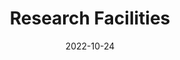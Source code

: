---
title: Research Facilities
date: 2022-10-24

type: landing

sections:
  - block: hero
    content:
      title: State-of-the-Art Research Facilities
      text: |
        Our laboratory is equipped with cutting-edge instruments and facilities to support world-class research in brain-computer interfaces, nanoelectronics, and bioelectronics.
      image:
        filename: facility_overall.png
    design:
      spacing:
        padding: ['40px', '0', '40px', '0']

  - block: markdown
    content:
      title: Equipment Inventory
      subtitle: 
      text: |
        ## Nanofabrication & Cleanroom
        
        <div class="d-flex justify-content-center" style="position: relative; display: inline-block;">
          {{< figure src="nanofab_layout.png" alt="Nanofabrication Layout" id="nanofab-image" >}}
          
          <!-- 移除原来的点击覆盖层和跳转链接 -->
        </div>
        
        <!-- 添加可折叠的详细信息区域 -->
        {{< details summary="🔬 点击查看电子束光刻 (EBL) 详细规格" class="ebl-details" >}}
        
        #### 电子束光刻 (EBL)
        - **电子枪类型：** Schottky Field Emission, Gaussian beam shape
        - **加速电压：** 50 kV
        - **束流范围：** 100 pA – 100 nA
            - **分辨率：** 8 nm  
            - **套刻精度：** ±10 nm  
            - **拼接精度：** ±10 nm  
            - **最大曝光场：**  
                - 2000 μm @ 25 kV  
                - 1000 μm @ 50 kV  
            - **最大样品尺寸：** 200 mm  
        
        #### 无掩模对准机：
        - **最大样品尺寸：** 300 mm / 12 inch  
        - **最大曝光面积：** 290 mm × 290 mm  
        - **分辨率：** ≤600 nm  
        - **套刻精度：** 500 nm @ 200 mm  
        - **光源：** 375 nm / 405 nm 
        
        {{< /details >}}
        
        ### Mission
        Our mission is to establish a world-class nanofabrication platform that empowers researchers to design, prototype, and realize micro- and nano-scale devices at the frontiers of brain science and neurotechnology.
        
        ### Summary
        The i-BRAIN Nanofabrication Facility includes 550 m² of Class 100 cleanroom space and 400 m² of Class 1000 service and equipment space.
        
        ### Lithography Systems
        
        #### DUV Scanner (2026Q)
        - **Resolution (Critical Dimension):** ≤110 nm
        - **CD Variation at 0.11 μm Resolution:**
          - Dense lines: ≤10 nm at ±0.2 μm defocus; ≤8 nm at best focus
          - Isolated lines: ≤14 nm at ±0.15 μm defocus; ≤8 nm at best focus
        
        #### Electron Beam Lithography (EBL)
        - **eGun Type:** Schottky Field Emission, Gaussian beam shape
        - **Acceleration Voltage:** 50 kV
        - **Beam Current Range:** 100 pA – 100 nA
            - **Resolution:** 8 nm  
            - **Overlay Accuracy:** ±10 nm  
            - **Stitching Accuracy:** ±10 nm  
            - **Maximum Field Size:**  
                - 2000 μm @ 25 kV  
                - 1000 μm @ 50 kV  
            - **Maximum Sample Size:** 200 mm  


        - **Maskless Aligner:**
            - **Maximum Sample Size:** 300 mm / 12 inch  
            - **Maximum Exposure Area:** 290 mm × 290 mm  
            - **Resolution:** ≤600 nm  
            - **Overlay Accuracy:** 500 nm @ 200 mm  
            - **Light Source:** 375 nm / 405 nm 

        
        ## Mask Aligner Specifications

        - **Automation:** Mechanical semi-automatic transfer, automatic alignment, and automatic exposure  
        - **Exposure Area:** 210 × 210 mm  
        - **Illumination Uniformity:** ≤ 4%  
        - **UV Beam Angle:** ≤ 2°  
        - **UV Central Wavelengths:** 365 / 405 / 435 nm  
        - **Gap Adjustment:** 0 – ≥ 1000 µm, adjustable  
        - **Alignment Accuracy:**  
          - Front-side alignment: ≤ ±1 µm  
          - Backside alignment: ≤ ±2 µm (with infrared alignment capability)  
        - **Exposure Modes:**  
          - Contact/vacuum exposure: ≤ 1 µm  
          - Proximity exposure gap: 10 µm ± 3 µm  
          - Modes: Hard contact (vacuum), soft contact, proximity exposure  
        - **Pre-Alignment System:**  
          - Image recognition and automatic rotation system with pre-alignment stage  
          - Rotation angle range: ≥ ±180°  
          - Rotation accuracy: ≤ 0.01°  
        - **Automatic Alignment System:**  
          - Includes UVW alignment stage and air-bearing auto-leveling system  
          - Alignment range (X, Y): ≥ ±5 mm  
          - Rotation angle adjustment: ≥ ±3°  
          - Microscopes (top and bottom) with two sets of lenses each, controlled by XYZ motorized stages  
        - **Mask Sizes Supported:** 9" × 9", 7" × 7", 6" × 6", 5" × 5"  
        - **Substrate Sizes Supported:** 8", 6", 5", 4", 3"  
        - **Alignment Stage Z-axis Movement:** ≥ ±25 mm, with three-point air-bearing leveling  

        ## E-Beam Evaporator System Specifications

        - **Maximum Wafer Size:** 200 mm / 8 inch  
        - **Substrate Temperature:** Up to 80°C  
        - **Film Uniformity:** ±2% @ 8 inch  
        - **Crucibles:** 6 crucibles, 25 cc each  
        - **Power Supply:** 10 kW  
        - **Electron Beam High Voltage:** 10 kV  
        - **Maximum Beam Current:** 1000 mA  
        - **Photolithography** - Maskless Aligner
          - UV exposure system with contact and proximity modes
          - Minimum feature size: 1 μm

        ### **Etching & Deposition**
        - **Reactive Ion Etching (RIE)** - Oxford Plasmalab 80 Plus
          - Anisotropic dry etching for silicon, III-V semiconductors
          - Multiple gas chemistry options
        
        - **Chemical Vapor Deposition (CVD)** - Aixtron 200/4 RF-S
          - Metal-organic CVD for III-V nanowire growth
          - Temperature range: 400-800°C
        
        - **Atomic Layer Deposition (ALD)** - Cambridge NanoTech Savannah S100
          - Conformal thin film deposition
          - Thickness control: < 1 Å precision
        
        ---
    design:
      columns: '1'

  

  # - block: markdown
  #   content:
  #     title: Visit Our Facilities
  #     subtitle: Schedule a tour or discuss collaboration opportunities
  #     text: |
  #       <div style="text-align: center; padding: 40px; background: linear-gradient(135deg, #28a745 0%, #20c997 100%); border-radius: 10px; color: white; margin: 20px 0;">
  #         <h3 style="color: white; margin-bottom: 20px;">Interested in Our Facilities?</h3>
  #         <p style="font-size: 18px; margin-bottom: 30px;">Schedule a facility tour or discuss potential collaborations with our team.</p>
  #         <div style="display: flex; justify-content: center; gap: 20px; flex-wrap: wrap;">
  #           <a href="../contact/" style="background: white; color: #28a745; padding: 15px 30px; border-radius: 5px; text-decoration: none; font-weight: bold; display: inline-block;">Contact Us</a>
  #           <a href="mailto:facilities@ibrain-lab.com" style="background: rgba(255,255,255,0.2); color: white; padding: 15px 30px; border-radius: 5px; text-decoration: none; font-weight: bold; display: inline-block; border: 2px solid white;">Schedule Tour</a>
  #         </div>
  #       </div>
  #   design:
  #     columns: '1'
---
